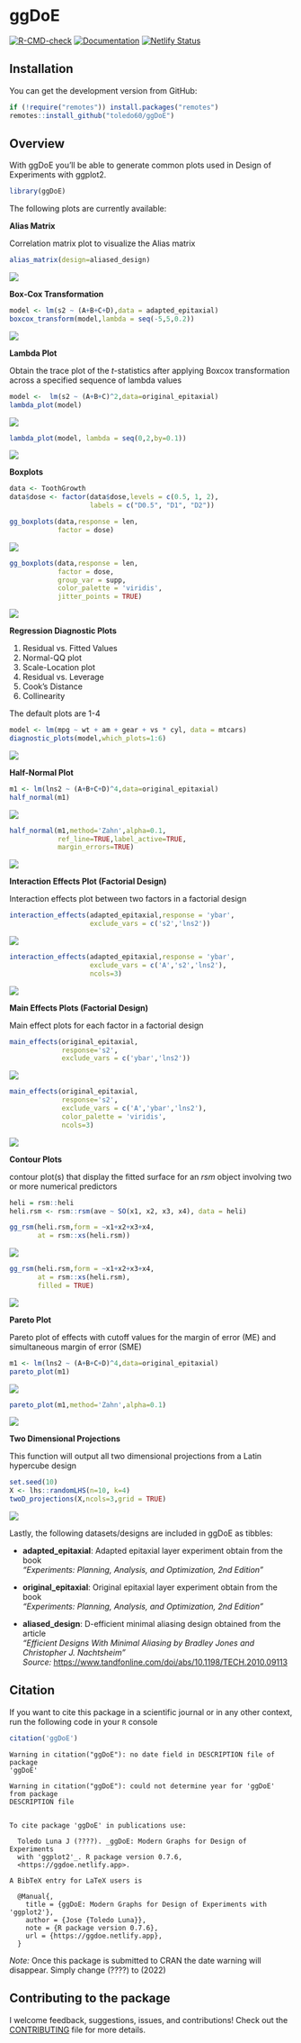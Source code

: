 
# ggDoE

[![R-CMD-check](https://github.com/toledo60/ggDoE/workflows/R-CMD-check/badge.svg)](https://github.com/toledo60/ggDoE/actions)
[![Documentation](https://img.shields.io/badge/Documentation-ggDoE-blue)](https://ggdoe.netlify.app/)
[![Netlify
Status](https://api.netlify.com/api/v1/badges/20d30180-f503-4b63-ba9c-c95bfca3826e/deploy-status)](https://app.netlify.com/sites/ggdoe/deploys)

## Installation

You can get the development version from GitHub:

``` r
if (!require("remotes")) install.packages("remotes")
remotes::install_github("toledo60/ggDoE")
```

## Overview

With ggDoE you’ll be able to generate common plots used in Design of
Experiments with ggplot2.

``` r
library(ggDoE)
```

The following plots are currently available:

**Alias Matrix**

Correlation matrix plot to visualize the Alias matrix

``` r
alias_matrix(design=aliased_design)
```

![](man/figures/alias_matrix.png)

**Box-Cox Transformation**

``` r
model <- lm(s2 ~ (A+B+C+D),data = adapted_epitaxial)
boxcox_transform(model,lambda = seq(-5,5,0.2))
```

![](man/figures/boxcox_transformation.png)

**Lambda Plot**

Obtain the trace plot of the *t*-statistics after applying Boxcox
transformation across a specified sequence of lambda values

``` r
model <-  lm(s2 ~ (A+B+C)^2,data=original_epitaxial)
lambda_plot(model)
```

![](man/figures/lambda_plot1.png)

``` r
lambda_plot(model, lambda = seq(0,2,by=0.1))
```

![](man/figures/lambda_plot2.png)

**Boxplots**

``` r
data <- ToothGrowth
data$dose <- factor(data$dose,levels = c(0.5, 1, 2),
                    labels = c("D0.5", "D1", "D2"))

gg_boxplots(data,response = len,
            factor = dose)
```

![](man/figures/boxplot1.png)

``` r
gg_boxplots(data,response = len,
            factor = dose,
            group_var = supp,
            color_palette = 'viridis',
            jitter_points = TRUE)
```

![](man/figures/boxplot2.png)

**Regression Diagnostic Plots**

1.  Residual vs. Fitted Values
2.  Normal-QQ plot
3.  Scale-Location plot
4.  Residual vs. Leverage
5.  Cook’s Distance
6.  Collinearity

The default plots are 1-4

``` r
model <- lm(mpg ~ wt + am + gear + vs * cyl, data = mtcars)
diagnostic_plots(model,which_plots=1:6)
```

![](man/figures/diagnostic_plots.png)

**Half-Normal Plot**

``` r
m1 <- lm(lns2 ~ (A+B+C+D)^4,data=original_epitaxial)
half_normal(m1)
```

![](man/figures/half_normal1.png)

``` r
half_normal(m1,method='Zahn',alpha=0.1,
            ref_line=TRUE,label_active=TRUE,
            margin_errors=TRUE)
```

![](man/figures/half_normal2.png)

**Interaction Effects Plot (Factorial Design)**

Interaction effects plot between two factors in a factorial design

``` r
interaction_effects(adapted_epitaxial,response = 'ybar',
                    exclude_vars = c('s2','lns2'))
```

![](man/figures/interactions1.png)

``` r
interaction_effects(adapted_epitaxial,response = 'ybar',
                    exclude_vars = c('A','s2','lns2'),
                    ncols=3)
```

![](man/figures/interactions2.png)

**Main Effects Plots (Factorial Design)**

Main effect plots for each factor in a factorial design

``` r
main_effects(original_epitaxial,
             response='s2',
             exclude_vars = c('ybar','lns2'))
```

![](man/figures/main_effects1.png)

``` r
main_effects(original_epitaxial,
             response='s2',
             exclude_vars = c('A','ybar','lns2'),
             color_palette = 'viridis',
             ncols=3)
```

![](man/figures/main_effects2.png)

**Contour Plots**

contour plot(s) that display the fitted surface for an *rsm* object
involving two or more numerical predictors

``` r
heli = rsm::heli
heli.rsm <- rsm::rsm(ave ~ SO(x1, x2, x3, x4), data = heli)
```

``` r
gg_rsm(heli.rsm,form = ~x1+x2+x3+x4,
       at = rsm::xs(heli.rsm))
```

![](man/figures/contour1.png)

``` r
gg_rsm(heli.rsm,form = ~x1+x2+x3+x4,
       at = rsm::xs(heli.rsm),
       filled = TRUE)
```

![](man/figures/contour2.png)

**Pareto Plot**

Pareto plot of effects with cutoff values for the margin of error (ME)
and simultaneous margin of error (SME)

``` r
m1 <- lm(lns2 ~ (A+B+C+D)^4,data=original_epitaxial)
pareto_plot(m1)
```

![](man/figures/pareto_plot1.png)

``` r
pareto_plot(m1,method='Zahn',alpha=0.1)
```

![](man/figures/pareto_plot2.png)

**Two Dimensional Projections**

This function will output all two dimensional projections from a Latin
hypercube design

``` r
set.seed(10)
X <- lhs::randomLHS(n=10, k=4)
twoD_projections(X,ncols=3,grid = TRUE)
```

![](man/figures/twoD_projections.png)

Lastly, the following datasets/designs are included in ggDoE as tibbles:

-   **adapted_epitaxial**: Adapted epitaxial layer experiment obtain
    from the book <br> *“Experiments: Planning, Analysis, and
    Optimization, 2nd Edition”*

-   **original_epitaxial**: Original epitaxial layer experiment obtain
    from the book <br> *“Experiments: Planning, Analysis, and
    Optimization, 2nd Edition”*

-   **aliased_design**: D-efficient minimal aliasing design obtained
    from the article <br> *“Efficient Designs With Minimal Aliasing by
    Bradley Jones and Christopher J. Nachtsheim”* <br> *Source:*
    <https://www.tandfonline.com/doi/abs/10.1198/TECH.2010.09113>

## Citation

If you want to cite this package in a scientific journal or in any other
context, run the following code in your `R` console

``` r
citation('ggDoE')
```

    Warning in citation("ggDoE"): no date field in DESCRIPTION file of package
    'ggDoE'

    Warning in citation("ggDoE"): could not determine year for 'ggDoE' from package
    DESCRIPTION file


    To cite package 'ggDoE' in publications use:

      Toledo Luna J (????). _ggDoE: Modern Graphs for Design of Experiments
      with 'ggplot2'_. R package version 0.7.6,
      <https://ggdoe.netlify.app>.

    A BibTeX entry for LaTeX users is

      @Manual{,
        title = {ggDoE: Modern Graphs for Design of Experiments with 'ggplot2'},
        author = {Jose {Toledo Luna}},
        note = {R package version 0.7.6},
        url = {https://ggdoe.netlify.app},
      }

*Note:* Once this package is submitted to CRAN the date warning will
disappear. Simply change (????) to (2022)

## Contributing to the package

I welcome feedback, suggestions, issues, and contributions! Check out
the
[CONTRIBUTING](https://github.com/toledo60/ggDoE/blob/main/.github/CONTRIBUTING.md)
file for more details.
